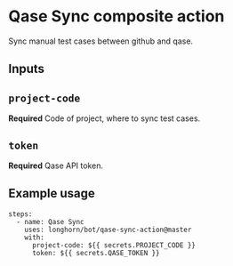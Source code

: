 # Qase Sync composite action

Sync manual test cases between github and qase.

## Inputs

## `project-code`

**Required** Code of project, where to sync test cases.

## `token`

**Required** Qase API token.

## Example usage

```
steps:
  - name: Qase Sync
    uses: longhorn/bot/qase-sync-action@master
    with:
      project-code: ${{ secrets.PROJECT_CODE }}
      token: ${{ secrets.QASE_TOKEN }}
```
